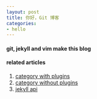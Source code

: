 ```yaml
---
layout: post
title: 你好，Git 博客
categories:
- hello
---
```



#### git, jekyll and vim make this blog

#### related articles
1. [category with plugins](http://pizn.github.io/2012/02/23/use-category-plugin-for-jekyll-blog.html)
2. [category without plugins](https://codinfox.github.io/dev/2015/03/06/use-tags-and-categories-in-your-jekyll-based-github-pages/)
3. [jekyll api](http://jekyllcn.com/docs/pagination/)